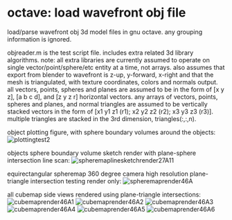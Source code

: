# octave: load wavefront obj file
load/parse wavefront obj 3d model files in gnu octave. any grouping information is ignored.

objreader.m is the test script file. includes extra related 3d library algorithms.
note: all extra libraries are currently assumed to operate on single vector/point/sphere/etc entity at a time, not arrays.
also assumes that export from blender to wavefront is z-up, y-forward, x-right and that the mesh is triangulated, with texture coordinates, colors and normals output.
all vectors, points, spheres and planes are assumed to be in the form of [x y z], [a b c d], and [z y z r] horizontal vectors.
any arrays of vectors, points, spheres and planes, and normal triangles are assumed to be vertically stacked vectors
in the form of [x1 y1 z1 (r1); x2 y2 z2 (r2); x3 y3 z3 (r3)]. multiple triangles are stacked in the 3rd dimension, triangles(:,:,n).

object plotting figure, with sphere boundary volumes around the objects:
![plottingtest2](https://github.com/goofyseeker311/octaveloadwavefrontobj/assets/19920254/72c9e8f2-4f8e-4d0e-9880-9631982be965)

objects sphere boundary volume sketch render with plane-sphere intersection line scan:
![spheremaplinesketchrender27A11](https://github.com/goofyseeker311/octaveloadwavefrontobj/assets/19920254/166387ee-6851-4ce6-a537-28ac7eb69348)

equirectangular spheremap 360 degree camera high resolution plane-triangle intersection testing render only:
![spheremaprender46A](https://github.com/goofyseeker311/octaveloadwavefrontobj/assets/19920254/1e374fc3-d20e-475f-90ec-963f7bac4fb2)

all cubemap side views rendered using plane-triangle intersections:
![cubemaprender46A1](https://github.com/goofyseeker311/octaveloadwavefrontobj/assets/19920254/69070172-258e-4dc5-8003-100a11ce8c4d)
![cubemaprender46A2](https://github.com/goofyseeker311/octaveloadwavefrontobj/assets/19920254/15cf459f-f948-44b1-82c0-b1cde706c7b4)
![cubemaprender46A3](https://github.com/goofyseeker311/octaveloadwavefrontobj/assets/19920254/2660e187-40e4-401f-b1c8-dc046b1a4ba3)
![cubemaprender46A4](https://github.com/goofyseeker311/octaveloadwavefrontobj/assets/19920254/200e068e-fcf3-43e1-8e9e-b00aacdb6f1f)
![cubemaprender46A5](https://github.com/goofyseeker311/octaveloadwavefrontobj/assets/19920254/9f050b03-92ba-49fb-b581-846a4200c86c)
![cubemaprender46A6](https://github.com/goofyseeker311/octaveloadwavefrontobj/assets/19920254/40d2f362-501a-4fa3-86e0-98d652123727)
